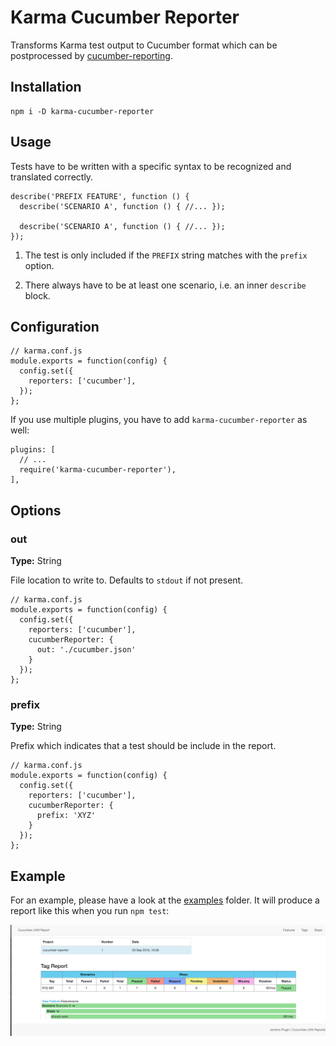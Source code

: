 # Karma Cucumber Reporter

Transforms Karma test output to Cucumber format which can be postprocessed by [cucumber-reporting](https://github.com/damianszczepanik/cucumber-reporting).

## Installation

```
npm i -D karma-cucumber-reporter
```

## Usage

Tests have to be written with a specific syntax to be recognized and translated correctly.

```
describe('PREFIX FEATURE', function () {
  describe('SCENARIO A', function () { //... });

  describe('SCENARIO A', function () { //... });
});
```

1. The test is only included if the `PREFIX` string matches with the `prefix` option.

2. There always have to be at least one scenario, i.e. an inner `describe` block.

## Configuration

```
// karma.conf.js
module.exports = function(config) {
  config.set({
    reporters: ['cucumber'],
  });
};
```

If you use multiple plugins, you have to add `karma-cucumber-reporter` as well:

```
plugins: [
  // ...
  require('karma-cucumber-reporter'),
],
```

## Options

### out

**Type:** String

File location to write to. Defaults to `stdout` if not present.

```
// karma.conf.js
module.exports = function(config) {
  config.set({
    reporters: ['cucumber'],
    cucumberReporter: {
      out: './cucumber.json'
    }
  });
};
```

### prefix

**Type:** String

Prefix which indicates that a test should be include in the report.

```
// karma.conf.js
module.exports = function(config) {
  config.set({
    reporters: ['cucumber'],
    cucumberReporter: {
      prefix: 'XYZ'
    }
  });
};
```

## Example

For an example, please have a look at the [examples](examples/) folder. It will produce a report like this when you run `npm test`:

![](examples/report.png)
